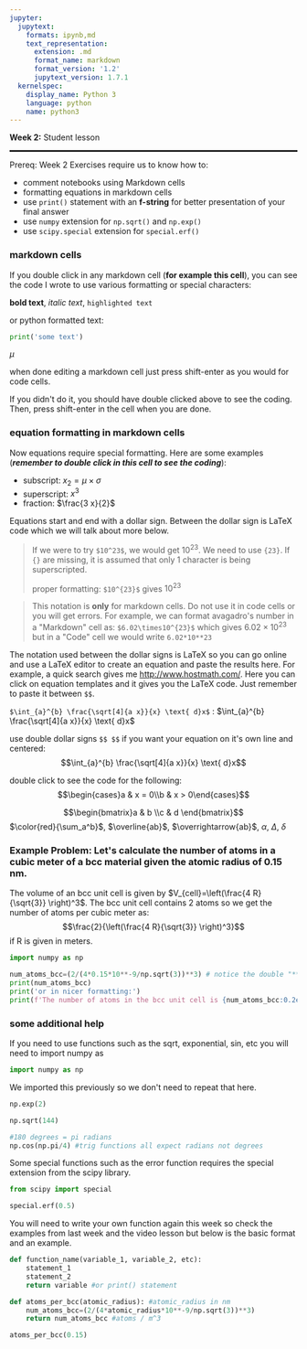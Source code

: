```yaml
---
jupyter:
  jupytext:
    formats: ipynb,md
    text_representation:
      extension: .md
      format_name: markdown
      format_version: '1.2'
      jupytext_version: 1.7.1
  kernelspec:
    display_name: Python 3
    language: python
    name: python3
---
```


**Week 2:**  Student lesson
<hr style="height: 3.0px"/>

Prereq: Week 2 Exercises require us to know how to:
* comment notebooks using Markdown cells 
* formatting equations in markdown cells
* use `print()` statement with an **f-string** for better presentation of your final answer
* use `numpy` extension for `np.sqrt()` and `np.exp()`
* use `scipy.special` extension for `special.erf()`


<!-- #region heading_collapsed=true -->
### markdown cells
<!-- #endregion -->

<!-- #region hidden=true -->
If you double click in any markdown cell (**for example this cell**), you can see the code I wrote to use various formatting or special characters:   

**bold text**, *italic text*, `highlighted text`

or python formatted text: 
```python
print('some text')
```
$\mu$

when done editing a markdown cell just press shift-enter as you would for code cells.  
<!-- #endregion -->

<!-- #region hidden=true -->
If you didn't do it, you should have double clicked above to see the coding.  Then, press shift-enter in the cell when you are done.  
<!-- #endregion -->

<!-- #region heading_collapsed=true -->
### equation formatting in markdown cells
<!-- #endregion -->

<!-- #region hidden=true -->
Now equations require special formatting.  Here are some examples (***remember to double click in this cell to see the coding***):  

* subscript:  $x_2 = \mu \times \sigma$  
* superscript: $x^3$ 
* fraction:  $\frac{3 x}{2}$

Equations start and end with a dollar sign.  Between the dollar sign is LaTeX code which we will talk about more below.  
<!-- #endregion -->

<!-- #region hidden=true -->
>If we were to try `$10^23$`, we would get $10^23$.  We need to use `{23}`.  If `{}` are missing, it is assumed that only 1 character is being superscripted.  
>
>proper formatting:  `$10^{23}$` gives  $10^{23}$
<!-- #endregion -->

<!-- #region hidden=true -->
>This notation is **only** for markdown cells.  Do not use it in code cells or you will get errors.  For example, we can format avagadro's number in a "Markdown" cell as: `$6.02\times10^{23}$` which gives $6.02\times10^{23}$ but in a "Code" cell we would write `6.02*10**23`
<!-- #endregion -->

<!-- #region hidden=true -->
The notation used between the dollar signs is LaTeX so you can go online and use a LaTeX editor to create an equation and paste the results here.  For example, a quick search gives me http://www.hostmath.com/. Here you can click on equation templates and it gives you the LaTeX code.  Just remember to paste it between `$$`.  

`$\int_{a}^{b} \frac{\sqrt[4]{a x}}{x} \text{ d}x$` : 
$\int_{a}^{b} \frac{\sqrt[4]{a x}}{x} \text{ d}x$

use double dollar signs `$$ $$` if you want your equation on it's own line and centered: $$\int_{a}^{b} \frac{\sqrt[4]{a x}}{x} \text{ d}x$$
<!-- #endregion -->

<!-- #region hidden=true -->
double click to see the code for the following: 
$$\begin{cases}a & x = 0\\b & x > 0\end{cases}$$

$$\begin{bmatrix}a & b \\c & d \end{bmatrix}$$
$\color{red}{\sum_a^b}$,  $\overline{ab}$,  $\overrightarrow{ab}$, $\alpha$, $\Delta$, $\delta$
<!-- #endregion -->

<!-- #region heading_collapsed=true -->
### Example Problem: Let's calculate the number of atoms in a cubic meter of a bcc material given the atomic radius of 0.15 nm.  
<!-- #endregion -->

<!-- #region hidden=true -->
The volume of an bcc unit cell is given by $V_{cell}=\left(\frac{4 R}{\sqrt{3}} \right)^3$.  The bcc unit cell contains 2 atoms so we get the number of atoms per cubic meter as: 
$$\frac{2}{\left(\frac{4 R}{\sqrt{3}} \right)^3}$$
if R is given in meters.  
<!-- #endregion -->

```python hidden=true
import numpy as np
```

```python hidden=true
num_atoms_bcc=(2/(4*0.15*10**-9/np.sqrt(3))**3) # notice the double "**" for power
print(num_atoms_bcc)
print('or in nicer formatting:')
print(f'The number of atoms in the bcc unit cell is {num_atoms_bcc:0.2e} atoms/m^3')
```

### some additional help

<!-- #region -->
If you need to use functions such as the sqrt, exponential, sin, etc you will need to import numpy as 
```python
import numpy as np
```
We imported this previously so we don't need to repeat that here. 
<!-- #endregion -->

```python
np.exp(2)
```

```python
np.sqrt(144)
```

```python
#180 degrees = pi radians
np.cos(np.pi/4) #trig functions all expect radians not degrees
```

Some special functions such as the error function requires the special extension from the scipy library.  

```python
from scipy import special
```

```python
special.erf(0.5)
```

<!-- #region -->
You will need to write your own function again this week so check the examples from last week and the video lesson but below is the basic format and an example.  

```python
def function_name(variable_1, variable_2, etc):
    statement_1
    statement_2
    return variable #or print() statement
```
<!-- #endregion -->

```python
def atoms_per_bcc(atomic_radius): #atomic_radius in nm
    num_atoms_bcc=(2/(4*atomic_radius*10**-9/np.sqrt(3))**3)
    return num_atoms_bcc #atoms / m^3
```

```python
atoms_per_bcc(0.15)
```
